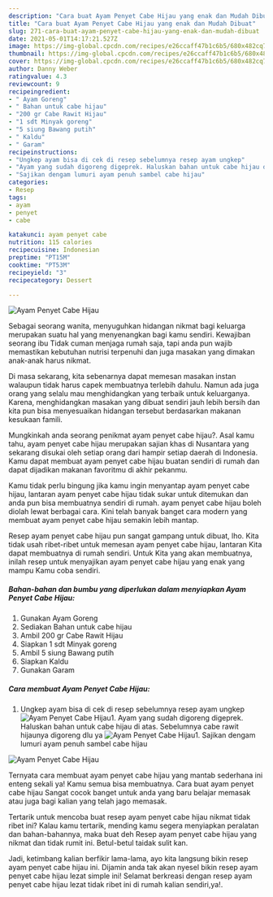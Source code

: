 ```yaml
---
description: "Cara buat Ayam Penyet Cabe Hijau yang enak dan Mudah Dibuat"
title: "Cara buat Ayam Penyet Cabe Hijau yang enak dan Mudah Dibuat"
slug: 271-cara-buat-ayam-penyet-cabe-hijau-yang-enak-dan-mudah-dibuat
date: 2021-05-01T14:17:21.527Z
image: https://img-global.cpcdn.com/recipes/e26ccaff47b1c6b5/680x482cq70/ayam-penyet-cabe-hijau-foto-resep-utama.jpg
thumbnail: https://img-global.cpcdn.com/recipes/e26ccaff47b1c6b5/680x482cq70/ayam-penyet-cabe-hijau-foto-resep-utama.jpg
cover: https://img-global.cpcdn.com/recipes/e26ccaff47b1c6b5/680x482cq70/ayam-penyet-cabe-hijau-foto-resep-utama.jpg
author: Danny Weber
ratingvalue: 4.3
reviewcount: 9
recipeingredient:
- " Ayam Goreng"
- " Bahan untuk cabe hijau"
- "200 gr Cabe Rawit Hijau"
- "1 sdt Minyak goreng"
- "5 siung Bawang putih"
- " Kaldu"
- " Garam"
recipeinstructions:
- "Ungkep ayam bisa di cek di resep sebelumnya resep ayam ungkep"
- "Ayam yang sudah digoreng digeprek. Haluskan bahan untuk cabe hijau di atas. Sebelumnya cabe rawit hijaunya digoreng dlu ya"
- "Sajikan dengam lumuri ayam penuh sambel cabe hijau"
categories:
- Resep
tags:
- ayam
- penyet
- cabe

katakunci: ayam penyet cabe 
nutrition: 115 calories
recipecuisine: Indonesian
preptime: "PT15M"
cooktime: "PT53M"
recipeyield: "3"
recipecategory: Dessert

---
```



![Ayam Penyet Cabe Hijau](https://img-global.cpcdn.com/recipes/e26ccaff47b1c6b5/680x482cq70/ayam-penyet-cabe-hijau-foto-resep-utama.jpg)

Sebagai seorang wanita, menyuguhkan hidangan nikmat bagi keluarga merupakan suatu hal yang menyenangkan bagi kamu sendiri. Kewajiban seorang ibu Tidak cuman menjaga rumah saja, tapi anda pun wajib memastikan kebutuhan nutrisi terpenuhi dan juga masakan yang dimakan anak-anak harus nikmat.

Di masa  sekarang, kita sebenarnya dapat memesan masakan instan walaupun tidak harus capek membuatnya terlebih dahulu. Namun ada juga orang yang selalu mau menghidangkan yang terbaik untuk keluarganya. Karena, menghidangkan masakan yang dibuat sendiri jauh lebih bersih dan kita pun bisa menyesuaikan hidangan tersebut berdasarkan makanan kesukaan famili. 



Mungkinkah anda seorang penikmat ayam penyet cabe hijau?. Asal kamu tahu, ayam penyet cabe hijau merupakan sajian khas di Nusantara yang sekarang disukai oleh setiap orang dari hampir setiap daerah di Indonesia. Kamu dapat membuat ayam penyet cabe hijau buatan sendiri di rumah dan dapat dijadikan makanan favoritmu di akhir pekanmu.

Kamu tidak perlu bingung jika kamu ingin menyantap ayam penyet cabe hijau, lantaran ayam penyet cabe hijau tidak sukar untuk ditemukan dan anda pun bisa membuatnya sendiri di rumah. ayam penyet cabe hijau boleh diolah lewat berbagai cara. Kini telah banyak banget cara modern yang membuat ayam penyet cabe hijau semakin lebih mantap.

Resep ayam penyet cabe hijau pun sangat gampang untuk dibuat, lho. Kita tidak usah ribet-ribet untuk memesan ayam penyet cabe hijau, lantaran Kita dapat membuatnya di rumah sendiri. Untuk Kita yang akan membuatnya, inilah resep untuk menyajikan ayam penyet cabe hijau yang enak yang mampu Kamu coba sendiri.

<!--inarticleads1-->

##### Bahan-bahan dan bumbu yang diperlukan dalam menyiapkan Ayam Penyet Cabe Hijau:

1. Gunakan  Ayam Goreng
1. Sediakan  Bahan untuk cabe hijau
1. Ambil 200 gr Cabe Rawit Hijau
1. Siapkan 1 sdt Minyak goreng
1. Ambil 5 siung Bawang putih
1. Siapkan  Kaldu
1. Gunakan  Garam




<!--inarticleads2-->

##### Cara membuat Ayam Penyet Cabe Hijau:

1. Ungkep ayam bisa di cek di resep sebelumnya resep ayam ungkep
<img src="https://img-global.cpcdn.com/steps/36296e782464dc53/160x128cq70/ayam-penyet-cabe-hijau-langkah-memasak-1-foto.jpg" alt="Ayam Penyet Cabe Hijau">1. Ayam yang sudah digoreng digeprek. Haluskan bahan untuk cabe hijau di atas. Sebelumnya cabe rawit hijaunya digoreng dlu ya
<img src="https://img-global.cpcdn.com/steps/de2747ded3a6627d/160x128cq70/ayam-penyet-cabe-hijau-langkah-memasak-2-foto.jpg" alt="Ayam Penyet Cabe Hijau">1. Sajikan dengam lumuri ayam penuh sambel cabe hijau
<img src="https://img-global.cpcdn.com/steps/66543f0e08ef20a2/160x128cq70/ayam-penyet-cabe-hijau-langkah-memasak-3-foto.jpg" alt="Ayam Penyet Cabe Hijau">



Ternyata cara membuat ayam penyet cabe hijau yang mantab sederhana ini enteng sekali ya! Kamu semua bisa membuatnya. Cara buat ayam penyet cabe hijau Sangat cocok banget untuk anda yang baru belajar memasak atau juga bagi kalian yang telah jago memasak.

Tertarik untuk mencoba buat resep ayam penyet cabe hijau nikmat tidak ribet ini? Kalau kamu tertarik, mending kamu segera menyiapkan peralatan dan bahan-bahannya, maka buat deh Resep ayam penyet cabe hijau yang nikmat dan tidak rumit ini. Betul-betul taidak sulit kan. 

Jadi, ketimbang kalian berfikir lama-lama, ayo kita langsung bikin resep ayam penyet cabe hijau ini. Dijamin anda tak akan nyesel bikin resep ayam penyet cabe hijau lezat simple ini! Selamat berkreasi dengan resep ayam penyet cabe hijau lezat tidak ribet ini di rumah kalian sendiri,ya!.

